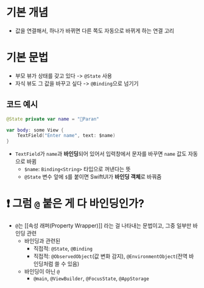 # 기본 개념
-  값을 연결해서, 하나가 바뀌면 다른 쪽도 자동으로 바뀌게 하는 연결 고리

# 기본 문법
- 부모 뷰가 상태를 갖고 있다 -> `@State` 사용
- 자식 뷰도 그 값을 바꾸고 싶다 -> `@Binding`으로 넘기기
## 코드 예시
```swift
@State private var name = "Paran"

var body: some View {
    TextField("Enter name", text: $name)
}
```
- `TextField`가 `name`과 **바인딩**되어 있어서 입력창에서 문자를 바꾸면 `name` 값도 자동으로 바뀜
	- `$name`: `Binding<String>` 타입으로 꺼낸다는 뜻
	- `@State` 변수 앞에 `$`를 붙이면 SwiftUI가 **바인딩 객체**로 바꿔줌

# ❗️ 그럼 `@` 붙은 게 다 바인딩인가?
- `@`는 [[속성 래퍼(Property Wrapper)]] 라는 걸 나타내는 문법이고,  그중 일부만 바인딩 관련
	- 바인딩과 관련된 
		- 직접적: `@State`, `@Binding`
		- 직접적: `@ObservedObject`(값 변화 감지), `@EnvironmentObject`(전역 바인딩처럼 쓸 수 있음)
	- 바인딩이 아닌 `@`
		- `@main`, `@ViewBuilder`, `@FocusState`, `@AppStorage`
